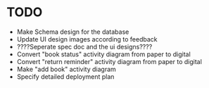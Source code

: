 # TODO

- Make Schema design for the database
- Update UI design images according to feedback
- ????Seperate spec doc and the ui designs???? 
- Convert "book status" activity diagram from paper to digital
- Convert "return reminder" activity diagram from paper to digital
- Make "add book" activity diagram
- Specify detailed deployment plan